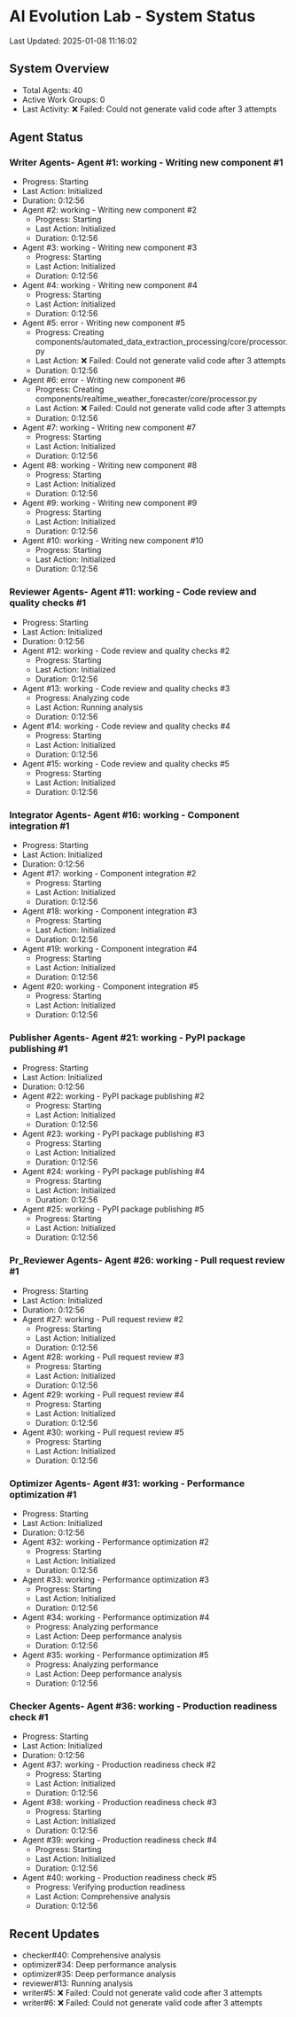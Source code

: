 # AI Evolution Lab - System Status
Last Updated: 2025-01-08 11:16:02

## System Overview
- Total Agents: 40
- Active Work Groups: 0
- Last Activity: ❌ Failed: Could not generate valid code after 3 attempts

## Agent Status

### Writer Agents- Agent #1: working - Writing new component #1
  - Progress: Starting
  - Last Action: Initialized
  - Duration: 0:12:56
- Agent #2: working - Writing new component #2
  - Progress: Starting
  - Last Action: Initialized
  - Duration: 0:12:56
- Agent #3: working - Writing new component #3
  - Progress: Starting
  - Last Action: Initialized
  - Duration: 0:12:56
- Agent #4: working - Writing new component #4
  - Progress: Starting
  - Last Action: Initialized
  - Duration: 0:12:56
- Agent #5: error - Writing new component #5
  - Progress: Creating components/automated_data_extraction_processing/core/processor.py
  - Last Action: ❌ Failed: Could not generate valid code after 3 attempts
  - Duration: 0:12:56
- Agent #6: error - Writing new component #6
  - Progress: Creating components/realtime_weather_forecaster/core/processor.py
  - Last Action: ❌ Failed: Could not generate valid code after 3 attempts
  - Duration: 0:12:56
- Agent #7: working - Writing new component #7
  - Progress: Starting
  - Last Action: Initialized
  - Duration: 0:12:56
- Agent #8: working - Writing new component #8
  - Progress: Starting
  - Last Action: Initialized
  - Duration: 0:12:56
- Agent #9: working - Writing new component #9
  - Progress: Starting
  - Last Action: Initialized
  - Duration: 0:12:56
- Agent #10: working - Writing new component #10
  - Progress: Starting
  - Last Action: Initialized
  - Duration: 0:12:56

### Reviewer Agents- Agent #11: working - Code review and quality checks #1
  - Progress: Starting
  - Last Action: Initialized
  - Duration: 0:12:56
- Agent #12: working - Code review and quality checks #2
  - Progress: Starting
  - Last Action: Initialized
  - Duration: 0:12:56
- Agent #13: working - Code review and quality checks #3
  - Progress: Analyzing code
  - Last Action: Running analysis
  - Duration: 0:12:56
- Agent #14: working - Code review and quality checks #4
  - Progress: Starting
  - Last Action: Initialized
  - Duration: 0:12:56
- Agent #15: working - Code review and quality checks #5
  - Progress: Starting
  - Last Action: Initialized
  - Duration: 0:12:56

### Integrator Agents- Agent #16: working - Component integration #1
  - Progress: Starting
  - Last Action: Initialized
  - Duration: 0:12:56
- Agent #17: working - Component integration #2
  - Progress: Starting
  - Last Action: Initialized
  - Duration: 0:12:56
- Agent #18: working - Component integration #3
  - Progress: Starting
  - Last Action: Initialized
  - Duration: 0:12:56
- Agent #19: working - Component integration #4
  - Progress: Starting
  - Last Action: Initialized
  - Duration: 0:12:56
- Agent #20: working - Component integration #5
  - Progress: Starting
  - Last Action: Initialized
  - Duration: 0:12:56

### Publisher Agents- Agent #21: working - PyPI package publishing #1
  - Progress: Starting
  - Last Action: Initialized
  - Duration: 0:12:56
- Agent #22: working - PyPI package publishing #2
  - Progress: Starting
  - Last Action: Initialized
  - Duration: 0:12:56
- Agent #23: working - PyPI package publishing #3
  - Progress: Starting
  - Last Action: Initialized
  - Duration: 0:12:56
- Agent #24: working - PyPI package publishing #4
  - Progress: Starting
  - Last Action: Initialized
  - Duration: 0:12:56
- Agent #25: working - PyPI package publishing #5
  - Progress: Starting
  - Last Action: Initialized
  - Duration: 0:12:56

### Pr_Reviewer Agents- Agent #26: working - Pull request review #1
  - Progress: Starting
  - Last Action: Initialized
  - Duration: 0:12:56
- Agent #27: working - Pull request review #2
  - Progress: Starting
  - Last Action: Initialized
  - Duration: 0:12:56
- Agent #28: working - Pull request review #3
  - Progress: Starting
  - Last Action: Initialized
  - Duration: 0:12:56
- Agent #29: working - Pull request review #4
  - Progress: Starting
  - Last Action: Initialized
  - Duration: 0:12:56
- Agent #30: working - Pull request review #5
  - Progress: Starting
  - Last Action: Initialized
  - Duration: 0:12:56

### Optimizer Agents- Agent #31: working - Performance optimization #1
  - Progress: Starting
  - Last Action: Initialized
  - Duration: 0:12:56
- Agent #32: working - Performance optimization #2
  - Progress: Starting
  - Last Action: Initialized
  - Duration: 0:12:56
- Agent #33: working - Performance optimization #3
  - Progress: Starting
  - Last Action: Initialized
  - Duration: 0:12:56
- Agent #34: working - Performance optimization #4
  - Progress: Analyzing performance
  - Last Action: Deep performance analysis
  - Duration: 0:12:56
- Agent #35: working - Performance optimization #5
  - Progress: Analyzing performance
  - Last Action: Deep performance analysis
  - Duration: 0:12:56

### Checker Agents- Agent #36: working - Production readiness check #1
  - Progress: Starting
  - Last Action: Initialized
  - Duration: 0:12:56
- Agent #37: working - Production readiness check #2
  - Progress: Starting
  - Last Action: Initialized
  - Duration: 0:12:56
- Agent #38: working - Production readiness check #3
  - Progress: Starting
  - Last Action: Initialized
  - Duration: 0:12:56
- Agent #39: working - Production readiness check #4
  - Progress: Starting
  - Last Action: Initialized
  - Duration: 0:12:56
- Agent #40: working - Production readiness check #5
  - Progress: Verifying production readiness
  - Last Action: Comprehensive analysis
  - Duration: 0:12:56


## Recent Updates
- checker#40: Comprehensive analysis
- optimizer#34: Deep performance analysis
- optimizer#35: Deep performance analysis
- reviewer#13: Running analysis
- writer#5: ❌ Failed: Could not generate valid code after 3 attempts
- writer#6: ❌ Failed: Could not generate valid code after 3 attempts
